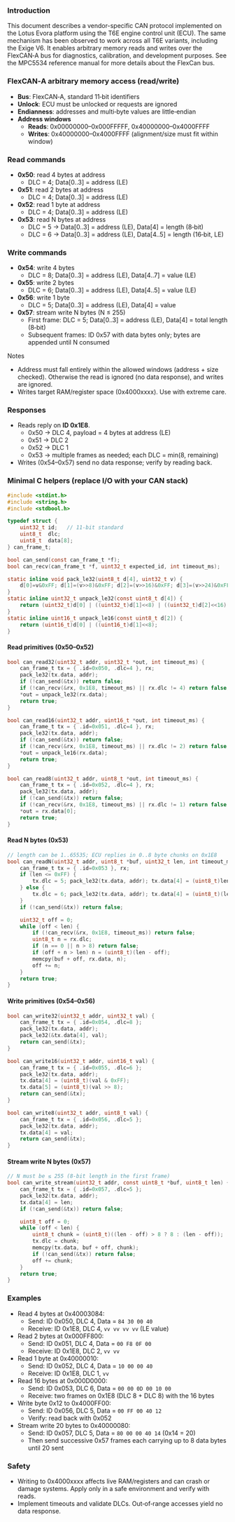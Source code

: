 ### Introduction

This document describes a vendor-specific CAN protocol implemented on the Lotus Evora platform using the T6E engine control unit (ECU). The same mechanism has been observed to work across all T6E variants, including the Exige V6. It enables arbitrary memory reads and writes over the FlexCAN‑A bus for diagnostics, calibration, and development purposes. See the MPC5534 reference manual for more details about the FlexCan bus.

### FlexCAN‑A arbitrary memory access (read/write)

- **Bus**: FlexCAN‑A, standard 11‑bit identifiers
- **Unlock**: ECU must be unlocked or requests are ignored
- **Endianness**: addresses and multi‑byte values are little‑endian
- **Address windows**
  - **Reads**: 0x00000000–0x000FFFFF, 0x40000000–0x4000FFFF
  - **Writes**: 0x40000000–0x4000FFFF (alignment/size must fit within window)

### Read commands
- **0x50**: read 4 bytes at address
  - DLC = 4; Data[0..3] = address (LE)
- **0x51**: read 2 bytes at address
  - DLC = 4; Data[0..3] = address (LE)
- **0x52**: read 1 byte at address
  - DLC = 4; Data[0..3] = address (LE)
- **0x53**: read N bytes at address
  - DLC = 5 → Data[0..3] = address (LE), Data[4] = length (8‑bit)
  - DLC = 6 → Data[0..3] = address (LE), Data[4..5] = length (16‑bit, LE)

### Write commands
- **0x54**: write 4 bytes
  - DLC = 8; Data[0..3] = address (LE), Data[4..7] = value (LE)
- **0x55**: write 2 bytes
  - DLC = 6; Data[0..3] = address (LE), Data[4..5] = value (LE)
- **0x56**: write 1 byte
  - DLC = 5; Data[0..3] = address (LE), Data[4] = value
- **0x57**: stream write N bytes (N ≤ 255)
  - First frame: DLC = 5; Data[0..3] = address (LE), Data[4] = total length (8‑bit)
  - Subsequent frames: ID 0x57 with data bytes only; bytes are appended until N consumed

Notes
- Address must fall entirely within the allowed windows (address + size checked). Otherwise the read is ignored (no data response), and writes are ignored.
- Writes target RAM/register space (0x4000xxxx). Use with extreme care.

### Responses
- Reads reply on **ID 0x1E8**.
  - 0x50 → DLC 4, payload = 4 bytes at address (LE)
  - 0x51 → DLC 2
  - 0x52 → DLC 1
  - 0x53 → multiple frames as needed; each DLC = min(8, remaining)
- Writes (0x54–0x57) send no data response; verify by reading back.

### Minimal C helpers (replace I/O with your CAN stack)
```c
#include <stdint.h>
#include <string.h>
#include <stdbool.h>

typedef struct {
	uint32_t id;   // 11-bit standard
	uint8_t  dlc;
	uint8_t  data[8];
} can_frame_t;

bool can_send(const can_frame_t *f);
bool can_recv(can_frame_t *f, uint32_t expected_id, int timeout_ms);

static inline void pack_le32(uint8_t d[4], uint32_t v) {
	d[0]=v&0xFF; d[1]=(v>>8)&0xFF; d[2]=(v>>16)&0xFF; d[3]=(v>>24)&0xFF;
}
static inline uint32_t unpack_le32(const uint8_t d[4]) {
	return (uint32_t)d[0] | ((uint32_t)d[1]<<8) | ((uint32_t)d[2]<<16) | ((uint32_t)d[3]<<24);
}
static inline uint16_t unpack_le16(const uint8_t d[2]) {
	return (uint16_t)d[0] | ((uint16_t)d[1]<<8);
}
```

#### Read primitives (0x50–0x52)
```c
bool can_read32(uint32_t addr, uint32_t *out, int timeout_ms) {
	can_frame_t tx = { .id=0x050, .dlc=4 }, rx;
	pack_le32(tx.data, addr);
	if (!can_send(&tx)) return false;
	if (!can_recv(&rx, 0x1E8, timeout_ms) || rx.dlc != 4) return false;
	*out = unpack_le32(rx.data);
	return true;
}

bool can_read16(uint32_t addr, uint16_t *out, int timeout_ms) {
	can_frame_t tx = { .id=0x051, .dlc=4 }, rx;
	pack_le32(tx.data, addr);
	if (!can_send(&tx)) return false;
	if (!can_recv(&rx, 0x1E8, timeout_ms) || rx.dlc != 2) return false;
	*out = unpack_le16(rx.data);
	return true;
}

bool can_read8(uint32_t addr, uint8_t *out, int timeout_ms) {
	can_frame_t tx = { .id=0x052, .dlc=4 }, rx;
	pack_le32(tx.data, addr);
	if (!can_send(&tx)) return false;
	if (!can_recv(&rx, 0x1E8, timeout_ms) || rx.dlc != 1) return false;
	*out = rx.data[0];
	return true;
}
```

#### Read N bytes (0x53)
```c
// length can be 1..65535; ECU replies in 0..8 byte chunks on 0x1E8
bool can_readN(uint32_t addr, uint8_t *buf, uint32_t len, int timeout_ms) {
	can_frame_t tx = { .id=0x053 }, rx;
	if (len <= 0xFF) {
		tx.dlc = 5; pack_le32(tx.data, addr); tx.data[4] = (uint8_t)len;
	} else {
		tx.dlc = 6; pack_le32(tx.data, addr); tx.data[4] = (uint8_t)(len & 0xFF); tx.data[5] = (uint8_t)(len >> 8);
	}
	if (!can_send(&tx)) return false;

	uint32_t off = 0;
	while (off < len) {
		if (!can_recv(&rx, 0x1E8, timeout_ms)) return false;
		uint8_t n = rx.dlc;
		if (n == 0 || n > 8) return false;
		if (off + n > len) n = (uint8_t)(len - off);
		memcpy(buf + off, rx.data, n);
		off += n;
	}
	return true;
}
```

#### Write primitives (0x54–0x56)
```c
bool can_write32(uint32_t addr, uint32_t val) {
	can_frame_t tx = { .id=0x054, .dlc=8 };
	pack_le32(tx.data, addr);
	pack_le32(&tx.data[4], val);
	return can_send(&tx);
}

bool can_write16(uint32_t addr, uint16_t val) {
	can_frame_t tx = { .id=0x055, .dlc=6 };
	pack_le32(tx.data, addr);
	tx.data[4] = (uint8_t)(val & 0xFF);
	tx.data[5] = (uint8_t)(val >> 8);
	return can_send(&tx);
}

bool can_write8(uint32_t addr, uint8_t val) {
	can_frame_t tx = { .id=0x056, .dlc=5 };
	pack_le32(tx.data, addr);
	tx.data[4] = val;
	return can_send(&tx);
}
```

#### Stream write N bytes (0x57)
```c
// N must be ≤ 255 (8-bit length in the first frame)
bool can_write_stream(uint32_t addr, const uint8_t *buf, uint8_t len) {
	can_frame_t tx = { .id=0x057, .dlc=5 };
	pack_le32(tx.data, addr);
	tx.data[4] = len;
	if (!can_send(&tx)) return false;

	uint8_t off = 0;
	while (off < len) {
		uint8_t chunk = (uint8_t)((len - off) > 8 ? 8 : (len - off));
		tx.dlc = chunk;
		memcpy(tx.data, buf + off, chunk);
		if (!can_send(&tx)) return false;
		off += chunk;
	}
	return true;
}
```

### Examples
- Read 4 bytes at 0x40003084:
  - Send: ID 0x050, DLC 4, Data = `84 30 00 40`
  - Receive: ID 0x1E8, DLC 4, `vv vv vv vv` (LE value)
- Read 2 bytes at 0x000FF800:
  - Send: ID 0x051, DLC 4, Data = `00 F8 0F 00`
  - Receive: ID 0x1E8, DLC 2, `vv vv`
- Read 1 byte at 0x40000010:
  - Send: ID 0x052, DLC 4, Data = `10 00 00 40`
  - Receive: ID 0x1E8, DLC 1, `vv`
- Read 16 bytes at 0x000D0000:
  - Send: ID 0x053, DLC 6, Data = `00 00 0D 00 10 00`
  - Receive: two frames on 0x1E8 (DLC 8 + DLC 8) with the 16 bytes
- Write byte 0x12 to 0x4000FF00:
  - Send: ID 0x056, DLC 5, Data = `00 FF 00 40 12`
  - Verify: read back with 0x052
- Stream write 20 bytes to 0x40000080:
  - Send: ID 0x057, DLC 5, Data = `80 00 00 40 14` (0x14 = 20)
  - Then send successive 0x57 frames each carrying up to 8 data bytes until 20 sent

### Safety
- Writing to 0x4000xxxx affects live RAM/registers and can crash or damage systems. Apply only in a safe environment and verify with reads.
- Implement timeouts and validate DLCs. Out‑of‑range accesses yield no data response.

